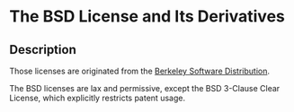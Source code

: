 # The BSD License and Its Derivatives

## Description

Those licenses are originated from the [Berkeley Software Distribution](http://en.wikipedia.org/wiki/Berkeley_Software_Distribution).

The BSD licenses are lax and permissive, except the BSD 3-Clause Clear License, which explicitly restricts patent usage.